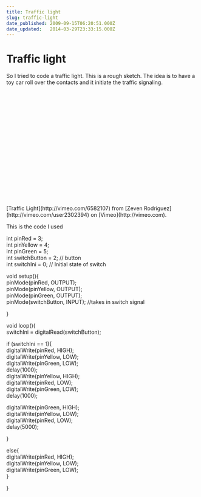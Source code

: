 ```yaml
---
title: Traffic light
slug: traffic-light
date_published: 2009-09-15T06:20:51.000Z
date_updated:   2014-03-29T23:33:15.000Z
---
```


# Traffic light

So I tried to code a traffic light. This is a rough sketch. The idea is to have a toy car roll over the contacts and it initiate the traffic signaling.

<div style="text-align: center;"><object classid="clsid:d27cdb6e-ae6d-11cf-96b8-444553540000" codebase="http://download.macromedia.com/pub/shockwave/cabs/flash/swflash.cab#version=6,0,40,0" height="300" width="400"><param name="allowfullscreen" value="true"></param><param name="allowscriptaccess" value="always"></param><param name="src" value="http://vimeo.com/moogaloop.swf?clip_id=6582107&server=vimeo.com&show_title=1&show_byline=1&show_portrait=0&color=&fullscreen=1"></param><embed allowfullscreen="true" allowscriptaccess="always" height="300" src="http://vimeo.com/moogaloop.swf?clip_id=6582107&server=vimeo.com&show_title=1&show_byline=1&show_portrait=0&color=&fullscreen=1" type="application/x-shockwave-flash" width="400"></embed></object></div>[Traffic Light](http://vimeo.com/6582107) from [Zeven Rodriguez](http://vimeo.com/user2302394) on [Vimeo](http://vimeo.com).

This is the code I used

int pinRed = 3;  
 int pinYellow = 4;  
 int pinGreen = 5;  
 int switchButton = 2; // button  
 int switchIni = 0; // Initial state of switch

void setup(){  
 pinMode(pinRed, OUTPUT);  
 pinMode(pinYellow, OUTPUT);  
 pinMode(pinGreen, OUTPUT);  
 pinMode(switchButton, INPUT); //takes in switch signal

}

void loop(){  
 switchIni = digitalRead(switchButton);

if (switchIni == 1){  
 digitalWrite(pinRed, HIGH);  
 digitalWrite(pinYellow, LOW);  
 digitalWrite(pinGreen, LOW);  
 delay(1000);  
 digitalWrite(pinYellow, HIGH);  
 digitalWrite(pinRed, LOW);  
 digitalWrite(pinGreen, LOW);  
 delay(1000);

digitalWrite(pinGreen, HIGH);  
 digitalWrite(pinYellow, LOW);  
 digitalWrite(pinRed, LOW);  
 delay(5000);

}

else{  
 digitalWrite(pinRed, HIGH);  
 digitalWrite(pinYellow, LOW);  
 digitalWrite(pinGreen, LOW);  
 }

}

